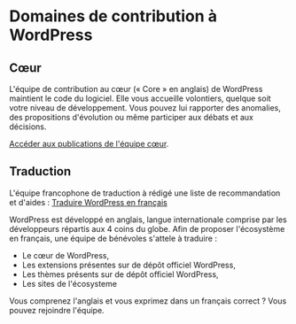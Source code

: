 # Domaines de contribution à WordPress

<!--A compléter à partir de la présentation de @audrasjb (https://2019.paris.wordcamp.org/2018/11/21/atelier-contribuer-a-wordpress/), de la page du Make (https://make.wordpress.org) ou encore de cette traduction d'une présentation partagée sur le Make #marketing (https://cldup.com/Z3_2dnA7qC.pdf) -->

## Cœur

L'équipe de contribution au cœur (« Core » en anglais) de WordPress maintient le code du logiciel. Elle vous accueille volontiers, quelque soit votre niveau de développement. Vous pouvez lui rapporter des anomalies, des propositions d'évolution ou même participer aux débats et aux décisions.

[Accéder aux publications de l'équipe cœur](https://make.wordpress.org/core/).

## Traduction
L'équipe francophone de traduction à rédigé une liste de recommandation et d'aides : [Traduire WordPress en français](https://fr.wordpress.org/team/)

WordPress est développé en anglais, langue internationale comprise par les développeurs répartis aux 4 coins du globe.
Afin de proposer l'écosystème en français, une équipe de bénévoles s'attele à traduire :
- Le cœur de WordPress,
- Les extensions présentes sur de dépôt officiel WordPress,
- Les thèmes présents sur de dépôt officiel WordPress,
- Les sites de l'écosysteme

Vous comprenez l'anglais et vous exprimez dans un français correct ? Vous pouvez rejoindre l'équipe.

